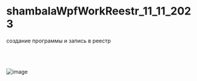 # shambalaWpfWorkReestr_11_11_2023
 создание программы и запись в реестр
 <br> <br> <br> <br>
 
![image](https://github.com/fishman123456/shambalaWpfWorkReestr_11_11_2023/assets/106389581/a12e02b7-511a-4614-96eb-a26638cfb5b4)
